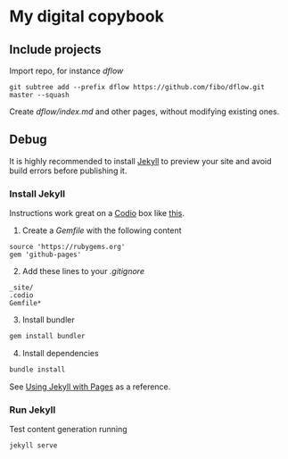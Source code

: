 
# My digital copybook

## Include projects

Import repo, for instance *dflow*

```
git subtree add --prefix dflow https://github.com/fibo/dflow.git master --squash
```

Create *dflow/index.md* and other pages, without modifying existing ones.

## Debug

It is highly recommended to install [Jekyll][3] to preview your site and avoid build errors before publishing it.

### Install Jekyll

Instructions work great on a [Codio](https://codio.com) box like [this](https://codio.com/fibo/jekyll-boilerplate).

1. Create a *Gemfile* with the following content

```
source 'https://rubygems.org'
gem 'github-pages'
```

2. Add these lines to your *.gitignore*

```
_site/
.codio
Gemfile*
```

3. Install bundler

```bash
gem install bundler
```                                                                                                                     

4. Install dependencies

```bash
bundle install
```                                                                                                                     

See [Using Jekyll with Pages](https://help.github.com/articles/using-jekyll-with-pages) as a reference.

### Run Jekyll

Test content generation running

```bash
jekyll serve
```

  [1]: http://g14n.info/jekyll-boilerplate "Jekyll boilerplate"
  [2]: http://kramdown.gettalong.com "kramdown"
  [3]: http://jekyllrb.com "Jekyll"
  [4]: https://pages.github.com "GitHub Pages"

